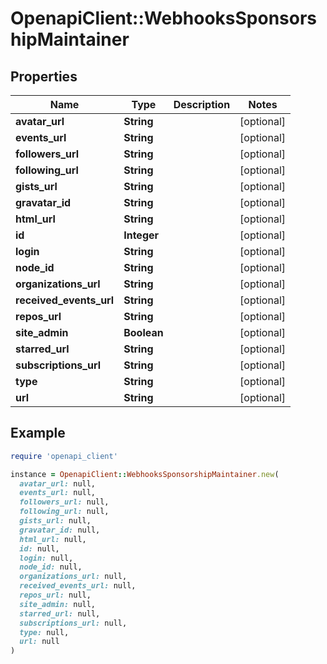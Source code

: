 # OpenapiClient::WebhooksSponsorshipMaintainer

## Properties

| Name | Type | Description | Notes |
| ---- | ---- | ----------- | ----- |
| **avatar_url** | **String** |  | [optional] |
| **events_url** | **String** |  | [optional] |
| **followers_url** | **String** |  | [optional] |
| **following_url** | **String** |  | [optional] |
| **gists_url** | **String** |  | [optional] |
| **gravatar_id** | **String** |  | [optional] |
| **html_url** | **String** |  | [optional] |
| **id** | **Integer** |  | [optional] |
| **login** | **String** |  | [optional] |
| **node_id** | **String** |  | [optional] |
| **organizations_url** | **String** |  | [optional] |
| **received_events_url** | **String** |  | [optional] |
| **repos_url** | **String** |  | [optional] |
| **site_admin** | **Boolean** |  | [optional] |
| **starred_url** | **String** |  | [optional] |
| **subscriptions_url** | **String** |  | [optional] |
| **type** | **String** |  | [optional] |
| **url** | **String** |  | [optional] |

## Example

```ruby
require 'openapi_client'

instance = OpenapiClient::WebhooksSponsorshipMaintainer.new(
  avatar_url: null,
  events_url: null,
  followers_url: null,
  following_url: null,
  gists_url: null,
  gravatar_id: null,
  html_url: null,
  id: null,
  login: null,
  node_id: null,
  organizations_url: null,
  received_events_url: null,
  repos_url: null,
  site_admin: null,
  starred_url: null,
  subscriptions_url: null,
  type: null,
  url: null
)
```

